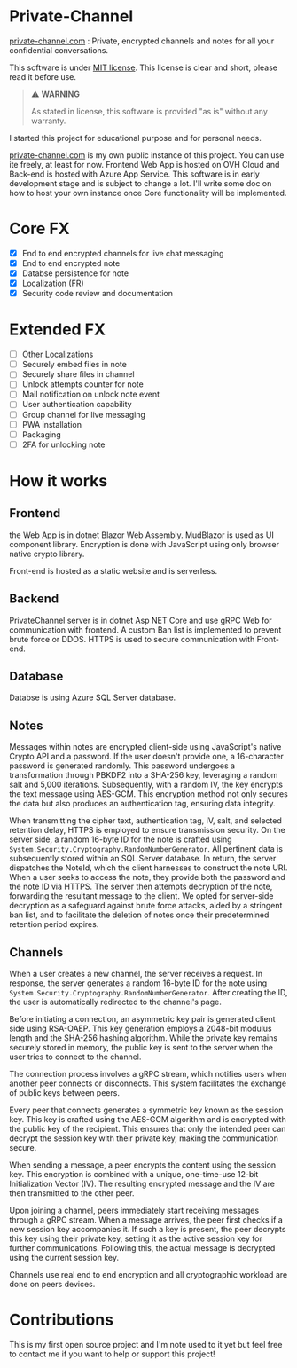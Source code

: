# Private-Channel
[private-channel.com](https://private-channel.com) : Private, encrypted channels and notes for all your confidential conversations.

This software is under [MIT license](./LICENSE.txt). This license is clear and short, please read it before use.

> ⚠️ **WARNING**
>
> As stated in license, this software is provided "as is" without any warranty.

I started this project for educational purpose and for personal needs.

[private-channel.com](https://private-channel.com) is my own public instance of this project. You can use ite freely, at least for now. 
Frontend Web App is hosted on OVH Cloud and Back-end is hosted with Azure App Service.
This software is in early development stage and is subject to change a lot.
I'll write some doc on how to host your own instance once Core functionality will be implemented.

# Core FX
- [x] End to end encrypted channels for live chat messaging
- [x] End to end encrypted note
- [X] Databse persistence for note
- [X] Localization (FR)
- [X] Security code review and documentation

# Extended FX
- [ ] Other Localizations
- [ ] Securely embed files in note
- [ ] Securely share files in channel
- [ ] Unlock attempts counter for note
- [ ] Mail notification on unlock note event
- [ ] User authentication capability
- [ ] Group channel for live messaging
- [ ] PWA installation
- [ ] Packaging
- [ ] 2FA for unlocking note

# How it works

## Frontend
the Web App is in dotnet Blazor Web Assembly. MudBlazor is used as UI component library. Encryption is done with JavaScript using only browser native crypto library.

Front-end is hosted as a static website and is serverless.

## Backend
PrivateChannel server is in dotnet Asp NET Core and use gRPC Web for communication with frontend. A custom Ban list is implemented to prevent brute force or DDOS. HTTPS is used to secure communication with Front-end.

## Database
Databse is using Azure SQL Server database.

## Notes
Messages within notes are encrypted client-side using JavaScript's native Crypto API and a password.
If the user doesn't provide one, a 16-character password is generated randomly.
This password undergoes a transformation through PBKDF2 into a SHA-256 key, leveraging a random salt and 5,000 iterations.
Subsequently, with a random IV, the key encrypts the text message using AES-GCM.
This encryption method not only secures the data but also produces an authentication tag, ensuring data integrity.

When transmitting the cipher text, authentication tag, IV, salt, and selected retention delay, HTTPS is employed to ensure transmission security.
On the server side, a random 16-byte ID for the note is crafted using `System.Security.Cryptography.RandomNumberGenerator`.
All pertinent data is subsequently stored within an SQL Server database.
In return, the server dispatches the NoteId, which the client harnesses to construct the note URI.
When a user seeks to access the note, they provide both the password and the note ID via HTTPS.
The server then attempts decryption of the note, forwarding the resultant message to the client.
We opted for server-side decryption as a safeguard against brute force attacks, aided by a stringent ban list, and to facilitate the deletion of notes once their predetermined retention period expires.

## Channels
When a user creates a new channel, the server receives a request.
In response, the server generates a random 16-byte ID for the note using `System.Security.Cryptography.RandomNumberGenerator`.
After creating the ID, the user is automatically redirected to the channel's page.

Before initiating a connection, an asymmetric key pair is generated client side using RSA-OAEP.
This key generation employs a 2048-bit modulus length and the SHA-256 hashing algorithm.
While the private key remains securely stored in memory, the public key is sent to the server when the user tries to connect to the channel.

The connection process involves a gRPC stream, which notifies users when another peer connects or disconnects.
This system facilitates the exchange of public keys between peers.

Every peer that connects generates a symmetric key known as the session key.
This key is crafted using the AES-GCM algorithm and is encrypted with the public key of the recipient. This ensures that only the intended peer can decrypt the session key with their private key, making the communication secure.

When sending a message, a peer encrypts the content using the session key.
This encryption is combined with a unique, one-time-use 12-bit Initialization Vector (IV).
The resulting encrypted message and the IV are then transmitted to the other peer.

Upon joining a channel, peers immediately start receiving messages through a gRPC stream.
When a message arrives, the peer first checks if a new session key accompanies it.
If such a key is present, the peer decrypts this key using their private key, setting it as the active session key for further communications.
Following this, the actual message is decrypted using the current session key.

Channels use real end to end encryption and all cryptographic workload are done on peers devices.


# Contributions
This is my first open source project and I'm note used to it yet but feel free to contact me if you want to help or support this project!